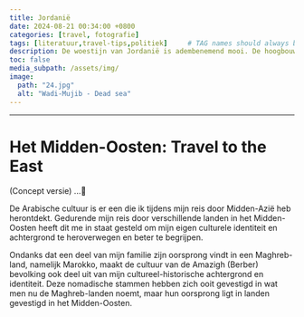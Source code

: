 ```yaml
---
title: Jordanië
date: 2024-08-21 00:34:00 +0800
categories: [travel, fotografie]
tags: [literatuur,travel-tips,politiek]     # TAG names should always be lowercase
description: De woestijn van Jordanië is adembenemend mooi. De hoogbouw van Abu-Dhabi is indrukwekkend te noemen. maar tergelijkertijd zijn de klassen verschillen in Dubai al om aanwezig en voelen op momenten pijnlijk aan.
toc: false
media_subpath: /assets/img/
image:
  path: "24.jpg"
  alt: "Wadi-Mujib - Dead sea"
---
```

---
 
# Het Midden-Oosten: Travel to the East 


(Concept versie) ...🍉

De Arabische cultuur is er een die ik tijdens mijn reis door Midden-Azië heb herontdekt. Gedurende mijn reis door verschillende landen in het Midden-Oosten heeft dit me in staat gesteld om mijn eigen culturele identiteit en achtergrond te heroverwegen en beter te begrijpen.



Ondanks dat een deel van mijn familie zijn oorsprong vindt in een Maghreb-land, namelijk Marokko, maakt de cultuur van de Amazigh (Berber) bevolking ook deel uit van mijn cultureel-historische achtergrond en identiteit. 
Deze nomadische stammen hebben zich ooit gevestigd in wat men nu de Maghreb-landen noemt, maar hun oorsprong ligt in landen gevestigd in het Midden-Oosten.




